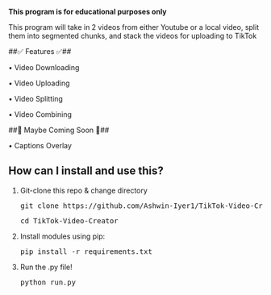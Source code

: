**This program is for educational purposes only**

This program will take in 2 videos from either Youtube or a local video, split them into segmented chunks, and stack the videos for uploading to TikTok

##✅ Features ✅##

• Video Downloading

• Video Uploading

• Video Splitting

• Video Combining


##🚧 Maybe Coming Soon 🚧##

• Captions Overlay

## How can I install and use this?
1. Git-clone this repo & change directory

   <pre>git clone https://github.com/Ashwin-Iyer1/TikTok-Video-Creator.git</pre>
   <pre>cd TikTok-Video-Creator</pre>
2. Install modules using pip:
   <pre>pip install -r requirements.txt</pre>
3. Run the .py file!
   <pre>python run.py</pre>
